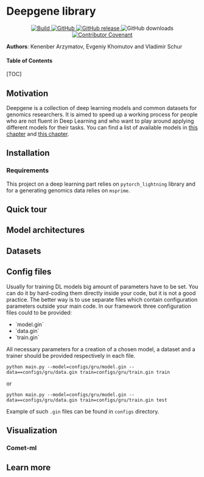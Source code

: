 # Deepgene library

<p align="center">
    <a href="https://circleci.com/gh/Genomics-HSE/deepgene">
        <img alt="Build" src="https://img.shields.io/circleci/build/github/Genomics-HSE/deepgene/main">
    </a>
    <a href="https://github.com/Genomics-HSE/deepgene/blob/main/LICENSE">
        <img alt="GitHub" src="https://img.shields.io/github/license/Genomics-HSE/deepgene.svg?color=blue">
    </a>
    <a href="https://github.com/Genomics-HSE/deepgene/releases">
        <img alt="GitHub release" src="https://img.shields.io/github/release/Genomics-HSE/deepgene.svg">
    </a>
    <a>
        <img alt="GitHub downloads" src="https://img.shields.io/github/downloads/genomics-hse/deepgene/total">
    </a>
    <a href="https://github.com/huggingface/transformers/blob/main/CODE_OF_CONDUCT.md">
        <img alt="Contributor Covenant" src="https://img.shields.io/badge/Contributor%20Covenant-v2.0%20adopted-ff69b4.svg">
    </a>
</p>

**Authors**: Kenenber Arzymatov, Evgeniy Khomutov and Vladimir Schur

<!---->
#### Table of Contents

[TOC]
## Motivation 

Deepgene is a collection of deep learning models and common datasets for genomics researchers. It is aimed to speed up a working process for 
people who are not fluent in Deep Learning and who want to play around applying different models for their tasks. You can
find a list of available models in [this chapter](https://github.com/Genomics-HSE/deepgene#model-architectures) and
[this chapter](https://github.com/Genomics-HSE/deepgene#datasets). 

## Installation
### Requirements
This project on a deep learning part relies on `pytorch_lightning` library and for a generating genomics data relies on 
`msprime`. 

## Quick tour

## Model architectures

## Datasets

## Config files 

Usually for training DL models big amount of parameters have to be set. You can do it by hard-coding them directly inside
your code, but it is not a good practice. The better way is to use separate files which contain 
configuration parameters outside your main code.  In our framework three configuration files could to be provided: 
<ul>
  <li> `model.gin` </li>
  <li> `data.gin` </li>
  <li> `train.gin` </li>
</ul>

All necessary parameters for a creation of a chosen model, a dataset and a trainer should be provided respectively in each file. 

```
python main.py --model=configs/gru/model.gin --data==configs/gru/data.gin train=configs/gru/train.gin train
```

or 

```
python main.py --model=configs/gru/model.gin --data==configs/gru/data.gin train=configs/gru/train.gin test
```

Example of such `.gin` files can be found in `configs` directory.

## Visualization  

### Comet-ml 


## Learn more
